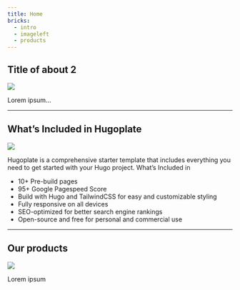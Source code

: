 ```yaml
---
title: Home
bricks:
  - intro
  - imageleft
  - products
---
```


## Title of about 2

![](/uploads/image.jpg)

Lorem ipsum...

---

## What’s Included in Hugoplate

![](/uploads/image.jpg)

Hugoplate is a comprehensive starter template that includes everything you need to get started with your Hugo project. What’s Included in 

- 10+ Pre-build pages
- 95+ Google Pagespeed Score
- Build with Hugo and TailwindCSS for easy and customizable styling
- Fully responsive on all devices
- SEO-optimized for better search engine rankings
- Open-source and free for personal and commercial use

---

## Our products

![](/uploads/image.jpg)

Lorem ipsum